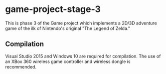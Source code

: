 # game-project-stage-3
This is phase 3 of the Game project which implements a 2D/3D adventure game of the ilk of Nintendo's original "The Legend of Zelda."


Compilation
----------------------
Visual Studio 2015 and Windows 10 are required for compilation. The use of an XBox 360 wireless game controller and wireless dongle is recommended.

